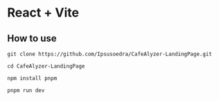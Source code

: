 # React + Vite

## How to use
```
git clone https://github.com/Ipsusoedra/CafeAlyzer-LandingPage.git
```
```
cd CafeAlyzer-LandingPage
```
```
npm install pnpm
```
```
pnpm run dev
```
